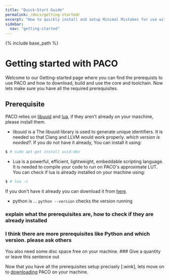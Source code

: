 ```yaml
---
title: "Quick-Start Guide"
permalink: /docs/getting-started/
excerpt: "How to quickly install and setup Minimal Mistakes for use with GitHub Pages."
sidebar:
  nav: "getting-started"
---
```


{% include base_path %}

# Getting started with PACO

Welcome to our Getting-started page where you can find the prerequists to use PACO and how to download, build and use the core and toolchain. Now lets make sure you have all the required prerequisites.

## Prerequisite
PACO relies on [libuuid](https://sourceforge.net/projects/libuuid/) and [lua](https://www.lua.org/), if they aren't already on your maschine, please install them. 
- libuuid is a The libuuid library is used to generate unique identifiers. It is needed so that Clang and LLVM would work properly. *which version is needed?*. If you do not have it already, You can install it using:  
```bash
$ # sudo apt-get install uuid-dev
```  
- Lua is a powerful, efficient, lightweight, embeddable scripting language. It is needed to compile your code to run on PACO's approximate LUT. You can check if lua is already installed on your machine using:  
```bash
$ # lua -v
```  
If you don't have it already you can download it from [here](https://www.lua.org/download.html).
- python is ... `python --version` checks the version running 

### explain what the prerequisites are, how to check if they are already installed 
### I think there are more prerequisites like Python and which version. please ask others

You also need some disc space free on your machine. ### Give a quantity or leave this sentence out

Now that you have all the prerequisites setup precisely [:wink], lets move on to [downloading](https://paco-cpu.github.io/paco-cpu/docs/download/) PACO on your machine.
